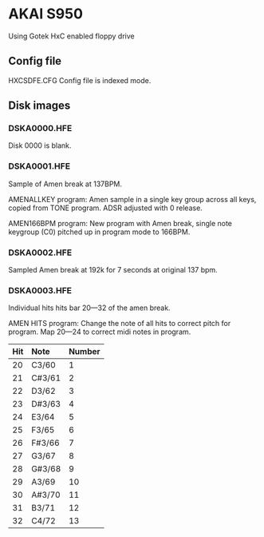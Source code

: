 # AKAI S950

Using Gotek HxC enabled floppy drive

## Config file

HXCSDFE.CFG
Config file is indexed mode.


## Disk images

### DSKA0000.HFE
Disk 0000 is blank.

### DSKA0001.HFE
Sample of Amen break at 137BPM.

AMENALLKEY program: Amen sample in a single key group across all keys, copied from TONE program. ADSR adjusted with 0 release.

AMEN166BPM program: New program with Amen break, single note keygroup (C0) pitched up in program mode to 166BPM.

### DSKA0002.HFE
Sampled Amen break at 192k for 7 seconds at original 137 bpm.


### DSKA0003.HFE
Individual hits hits bar 20—32 of the amen break.

AMEN HITS program: Change the note of all hits to correct pitch for program. Map 20—24 to correct midi notes in program.

Hit         | Note   | Number
:------------ | :------------ | :------------
20	| C3/60 	| 1
21	| C#3/61	| 2
22	| D3/62	| 3
23	| D#3/63	| 4
24	| E3/64	| 5
25	| F3/65	| 6
26	| F#3/66	| 7
27	| G3/67	| 8
28	| G#3/68	| 9
29	| A3/69	| 10
30	| A#3/70	| 11
31	| B3/71	| 12
32	| C4/72	| 13
